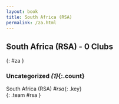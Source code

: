 ```yaml
---
layout: book
title: South Africa (RSA)
permalink: /za.html
---
```


## South Africa (RSA) - 0 Clubs
{: #za }









### Uncategorized _(1)_{:.count}

South Africa  (RSA)  _#rsa_{: .key} <br>
{: .team #rsa }


 
